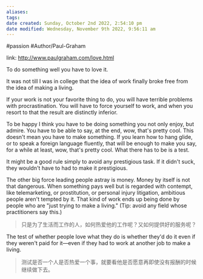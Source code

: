 ```yaml
---
aliases: 
tags: 
date created: Sunday, October 2nd 2022, 2:54:10 pm
date modified: Wednesday, November 9th 2022, 9:56:11 am
---
```

#passion 
#Author/Paul-Graham

link: http://www.paulgraham.com/love.html

To do something well you have to love it.

It was not till I was in college that the idea of work finally broke free from the idea of making a living.

If your work is not your favorite thing to do, you will have terrible problems with procrastination. You will have to force yourself to work, and when you resort to that the result are distinctly inferior.

To be happy I think you have to be doing something you not only enjoy, but admire. You have to be able to say, at the end, wow, that's pretty cool. This doesn't mean you have to make something. If you learn how to hang glide, or to speak a foreign language fluently, that will be enough to make you say, for a while at least, wow, that's pretty cool. What there has to be is a test.

It might be a good rule simply to avoid any prestigious task. If it didn't suck, they wouldn't have to had to make it prestigious.

The other big force leading people astray is money. Money by itself is not that dangerous. When something pays well but is regarded with contempt, like telemarketing, or prostitution, or personal injury litigation, ambitious people aren't tempted by it. That kind of work ends up being done by people who are "just trying to make a living." (Tip: avoid any field whose practitioners say this.)

> 只是为了生活而工作的人，如何热爱他的工作呢？又如何提供好的服务呢？

The test of whether people love what they do is whether they'd do it even if they weren't paid for it—even if they had to work at another job to make a living.

> 测试是否一个人是否热爱一个事，就要看他是否愿意再即使没有报酬的时候继续做下去。
